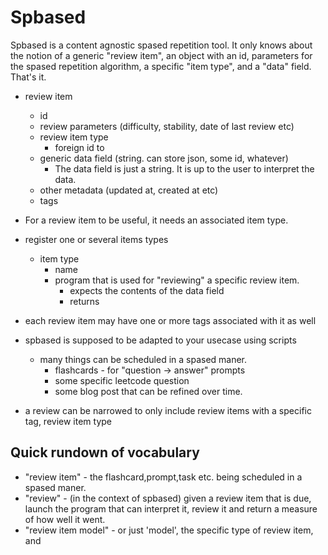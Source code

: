 # Spbased

Spbased is a content agnostic spased repetition tool. It only knows about the notion of a
generic "review item", an object with an id, parameters for the spased repetition algorithm,
a specific "item type", and a "data" field. That's it. 

- review item
  - id
  - review parameters (difficulty, stability, date of last review etc)
  - review item type
    - foreign id to 
  - generic data field (string. can store json, some id, whatever)
    - The data field is just a string. It is up to the user to interpret the data.
  - other metadata (updated at, created at etc)
  - tags

- For a review item to be useful, it needs an associated item type.

- register one or several items types
  - item type
    - name
    - program that is used for "reviewing" a specific review item.
      - expects the contents of the data field
      - returns 

- each review item may have one or more tags associated with it as well

- spbased is supposed to be adapted to your usecase using scripts
  - many things can be scheduled in a spased maner.
    - flashcards - for "question -> answer" prompts
    - some specific leetcode question
    - some blog post that can be refined over time.

- a review can be narrowed to only include review items with a specific tag, review item type

## Quick rundown of vocabulary

- "review item" - the flashcard,prompt,task etc. being scheduled in a spased maner.
- "review" - (in the context of spbased) given a review item that is due, launch the program that can interpret it, review it and return a measure of how well it went.
- "review item model" - or just 'model', the specific type of review item, and 

